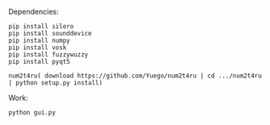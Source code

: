 Dependencies:
	
	pip install silero
	pip install sounddevice
	pip install numpy
	pip install vosk
	pip install fuzzywuzzy
	pip install pyqt5

	num2t4ru( download https://github.com/Yuego/num2t4ru | cd .../num2t4ru | python setup.py install)

Work:

    python gui.py